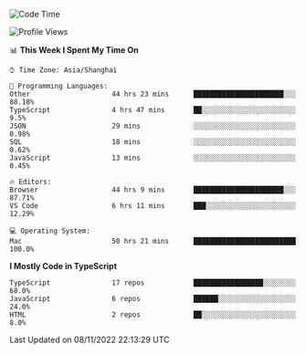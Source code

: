<!--START_SECTION:waka-->
![Code Time](http://img.shields.io/badge/Code%20Time-3%2C150%20hrs%2027%20mins-blue)

![Profile Views](http://img.shields.io/badge/Profile%20Views-0-blue)

📊 **This Week I Spent My Time On** 

```text
⌚︎ Time Zone: Asia/Shanghai

💬 Programming Languages: 
Other                    44 hrs 23 mins      ██████████████████████░░░   88.18% 
TypeScript               4 hrs 47 mins       ██░░░░░░░░░░░░░░░░░░░░░░░   9.5% 
JSON                     29 mins             ░░░░░░░░░░░░░░░░░░░░░░░░░   0.98% 
SQL                      18 mins             ░░░░░░░░░░░░░░░░░░░░░░░░░   0.62% 
JavaScript               13 mins             ░░░░░░░░░░░░░░░░░░░░░░░░░   0.45%

🔥 Editors: 
Browser                  44 hrs 9 mins       ██████████████████████░░░   87.71% 
VS Code                  6 hrs 11 mins       ███░░░░░░░░░░░░░░░░░░░░░░   12.29%

💻 Operating System: 
Mac                      50 hrs 21 mins      █████████████████████████   100.0%

```

**I Mostly Code in TypeScript** 

```text
TypeScript               17 repos            █████████████████░░░░░░░░   68.0% 
JavaScript               6 repos             ██████░░░░░░░░░░░░░░░░░░░   24.0% 
HTML                     2 repos             ██░░░░░░░░░░░░░░░░░░░░░░░   8.0%

```



 Last Updated on 08/11/2022 22:13:29 UTC
<!--END_SECTION:waka-->
